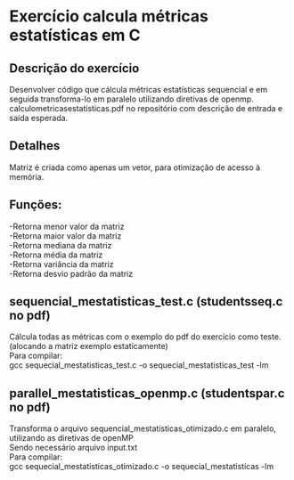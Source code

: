 # Exercício calcula métricas estatísticas em C

## Descrição do exercício 
Desenvolver código que cálcula métricas estatísticas sequencial e em seguida transforma-lo em paralelo utilizando diretivas de openmp.<br/>
calculometricasestatisticas.pdf no repositório com descrição de entrada e saída esperada.

## Detalhes
Matriz é criada como apenas um vetor, para otimização de acesso à memória.

## Funções:
-Retorna menor valor da matriz<br/>
-Retorna maior valor da matriz<br/>
-Retorna mediana da matriz<br/>
-Retorna média da matriz<br/>
-Retorna variância da matriz<br/>
-Retorna desvio padrão da matriz<br/>

## sequencial_mestatisticas_test.c (studentsseq.c no pdf)
Cálcula todas as métricas com o exemplo do pdf do exercício como teste. (alocando a matriz exemplo estaticamente)<br/>
Para compilar:<br/>
gcc sequecial_mestatisticas_test.c -o sequecial_mestatisticas_test -lm

## parallel_mestatisticas_openmp.c (studentspar.c no pdf)
Transforma o arquivo sequencial_mestatisticas_otimizado.c em paralelo, utilizando as diretivas de openMP<br/>
Sendo necessário arquivo input.txt<br/>
Para compilar:<br/>
gcc sequecial_mestatisticas_otimizado.c -o sequecial_mestatisticas -lm<br/>
